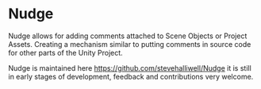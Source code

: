 # Nudge

Nudge allows for adding comments attached to Scene Objects or Project Assets. Creating a mechanism similar to putting comments in source code for other parts of the Unity Project.

Nudge is maintained here https://github.com/stevehalliwell/Nudge it is still in early stages of development, feedback and contributions very welcome.
